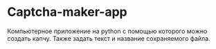 # Captcha-maker-app
Компьютерное приложение на python с помощью которого можно создать капчу. Также задать текст и название сохраняемого файла.
